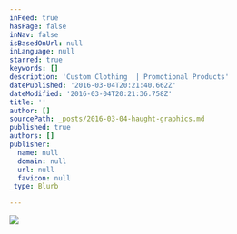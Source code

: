 ```yaml
---
inFeed: true
hasPage: false
inNav: false
isBasedOnUrl: null
inLanguage: null
starred: true
keywords: []
description: 'Custom Clothing  | Promotional Products'
datePublished: '2016-03-04T20:21:40.662Z'
dateModified: '2016-03-04T20:21:36.758Z'
title: ''
author: []
sourcePath: _posts/2016-03-04-haught-graphics.md
published: true
authors: []
publisher:
  name: null
  domain: null
  url: null
  favicon: null
_type: Blurb

---
```

![](https://the-grid-user-content.s3-us-west-2.amazonaws.com/40780763-5a2d-47b7-a67b-ba400c7aec5d.png)